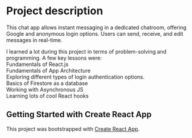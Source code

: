 
# Project description

This chat app allows instant messaging in a dedicated chatroom, offering Google and anonymous login options. Users can send, receive, and edit messages in real-time.<br />

I learned a lot during this project in terms of problem-solving and programming. A few key lessons were:<br />
Fundamentals of React.js <br />
Fundamentals of App Architecture<br />
Exploring different types of login authentication options.<br />
Basics of Firestore as a database<br />
Working with Asynchronous JS<br />
Learning lots of cool React hooks<br />


## Getting Started with Create React App

This project was bootstrapped with [Create React App](https://github.com/facebook/create-react-app).



